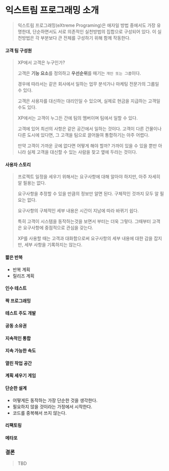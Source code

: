 # 익스트림 프로그래밍 소개

>익스트림 프로그래밍(eXtreme Programing)은 애자일 방법 중에서도 가장 유명한데, 단순하면서도 서로 의존적인 실천방법의 집합으로 구성되어 있다. 이 실천방법은 각 부분보다 큰 전체를 구성하기 위해 함께 작동한다.



#### 고객 팀 구성원

> XP에서 고객은 누구인가?
>
> 고객은 **기능 요소**를 정의하고 **우선순위**를 매기는 `개인 또는 그룹`이다.
>
> 경우에 따라서는 같은 회사에서 일하는 업무 분석가나 마케팅 전문가의 그룹일 수 있다.
>
> 고객은 사용자를 대신하는 대리인일 수 있으며, 실제로 현금을 지급하는 고객일 수도 있다.
>
> XP에서는 고객이 누그든 간에 팀의 멤버이며 팀에서 일할 수 있다.
>
> 고객에 있어 최선의 사항은 같은 공간에서 일하는 것이다. 고객이 다른 건물이나 다른 도시에 있다면, 그 고객을 팀으로 끌어들여 통합하기는 아주 어렵다.
>
> 만약 고객이 가까운 곳에 없다면 어떻게 해야 할까? 가까이 있을 수 있을 뿐만 아니라 실제 고객을 대신할 수 있는 사람을 찾고 옆에 두라는 것이다. 



#### 사용자 스토리

> 프로젝트 일정을 세우기 위해서는 요구사항에 대해 알아야 하지만, 아주 자세히 알 필용는 없다.
>
> 요구사항을 추정할 수 있을 만큼의 정보만 알면 된다. 구체적인 것까지 모두 알 필요는 없다.
>
> 요구사항의 구체적인 세부 내용은 시간이 지남에 따라 바뀌기 쉽다.
>
> 특히 고객이 시스템을 동작하는것을 보면서 부터는 더욱 그렇다.  그때부터 고객은 요구사항에 중점적으로 관심을 갖는다. 
>
> XP를 사용할 때는 고객과 대화함으로써 요구사항의 세부 내용에 대한 감을 잡지만, 세부 사항을 기록하지는 않는다. 





#### 짧은 반복

* 반복 계획
* 릴리즈 계획

#### 인수 테스트

#### 짝 프로그래밍

#### 테스트 주도 개발

#### 공동 소유권

#### 지속적인 통합

#### 지속 가능한 속도

#### 열린 작업 공간

#### 계획 세우기 게임

#### 단순한 설계

* 어떻게든 동작하는 가장 단순한 것을 생각한다.
* 필요하지 않을 것이라는 가정에서 시작한다.
* 코드를 중복해서 쓰지 않는다.

#### 리팩토링

#### 메타포



### 결론

> TBD